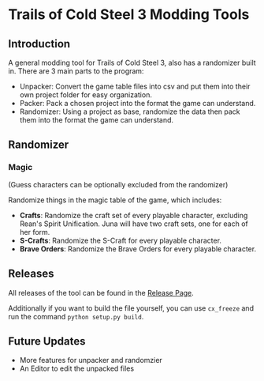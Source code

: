 # Trails of Cold Steel 3 Modding Tools

## Introduction

A general modding tool for Trails of Cold Steel 3, also has a randomizer built in. There are 3 main parts to the program:

- Unpacker: Convert the game table files into csv and put them into their own project folder for easy organization.
- Packer: Pack a chosen project into the format the game can understand.
- Randomizer: Using a project as base, randomize the data then pack them into the format the game can understand.

## Randomizer

### Magic

(Guess characters can be optionally excluded from the randomizer)

Randomize things in the magic table of the game, which includes:

- **Crafts**: Randomize the craft set of every playable character, excluding Rean's Spirit Unification. Juna will have two craft sets, one for each of her form.
- **S-Crafts**: Randomize the S-Craft for every playable character.
- **Brave Orders**: Randomize the Brave Orders for every playable character.

## Releases

All releases of the tool can be found in the [Release Page](https://github.com/nnguyen259/ColdSteel3Tools/releases).

Additionally if you want to build the file yourself, you can use `cx_freeze` and run the command `python setup.py build`.

## Future Updates

- More features for unpacker and randomzier
- An Editor to edit the unpacked files